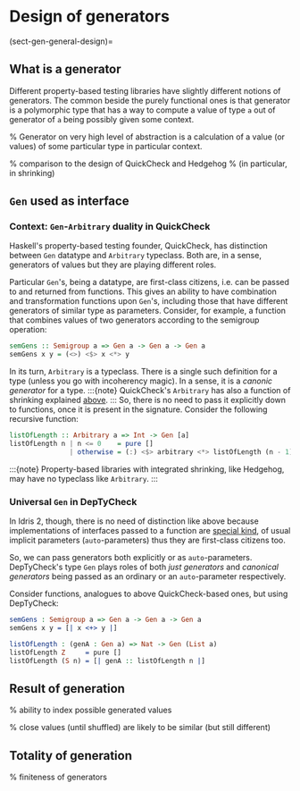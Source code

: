 <!-- idris
import Data.Vect

import Test.DepTyCheck.Gen
-->

# Design of generators

(sect-gen-general-design)=

## What is a generator

Different property-based testing libraries have slightly different notions of generators.
The common beside the purely functional ones is that generator is a polymorphic type that
has a way to compute a value of type `a` out of generator of `a` being possibly given some context.

% Generator on very high level of abstraction is a calculation of a value (or values) of some particular type in particular context.

% comparison to the design of QuickCheck and Hedgehog
% (in particular, in shrinking)

## `Gen` used as interface

### Context: `Gen`-`Arbitrary` duality in QuickCheck

Haskell's property-based testing founder, QuickCheck, has distinction between `Gen` datatype and `Arbitrary` typeclass.
Both are, in a sense, generators of values but they are playing different roles.

Particular `Gen`'s, being a datatype, are first-class citizens, i.e. can be passed to and returned from functions.
This gives an ability to have combination and transformation functions upon `Gen`'s,
including those that have different generators of similar type as parameters.
Consider, for example, a function that combines values of two generators according to the semigroup operation:

```haskell
semGens :: Semigroup a => Gen a -> Gen a -> Gen a
semGens x y = (<>) <$> x <*> y
```

In its turn, `Arbitrary` is a typeclass.
There is a single such definition for a type (unless you go with incoherency magic).
In a sense, it is a *canonic generator* for a type.
:::{note} QuickCheck's `Arbitrary` has also a function of shrinking explained [above](sect-gen-general-design).
:::
So, there is no need to pass it explicitly down to functions, once it is present in the signature.
Consider the following recursive function:

```haskell
listOfLength :: Arbitrary a => Int -> Gen [a]
listOfLength n | n <= 0    = pure []
               | otherwise = (:) <$> arbitrary <*> listOfLength (n - 1)
```

:::{note} Property-based libraries with integrated shrinking, like Hedgehog, may have no typeclass like `Arbitrary`.
:::

### Universal `Gen` in DepTyCheck

In Idris 2, though, there is no need of distinction like above because implementations of interfaces passed to a function are
[special kind](https://idris2.readthedocs.io/en/latest/updates/updates.html#auto-implicits-and-interfaces),
of usual implicit parameters (`auto`-parameters) thus they are first-class citizens too.

So, we can pass generators both explicitly or as `auto`-parameters.
DepTyCheck's type `Gen` plays roles of both *just generators* and *canonical generators* being passed as
an ordinary or an `auto`-parameter respectively.

Consider functions, analogues to above QuickCheck-based ones, but using DepTyCheck:

```idris
semGens : Semigroup a => Gen a -> Gen a -> Gen a
semGens x y = [| x <+> y |]

listOfLength : (genA : Gen a) => Nat -> Gen (List a)
listOfLength Z     = pure []
listOfLength (S n) = [| genA :: listOfLength n |]
```

<!-- idris
vectOfLength : (genA : Gen a) => (n : Nat) -> Gen (Vect n a)
vectOfLength Z     = pure []
vectOfLength (S n) = [| genA :: vectOfLength n |]
-->

## Result of generation

% ability to index possible generated values

% close values (until shuffled) are likely to be similar (but still different)

## Totality of generation

% finiteness of generators
